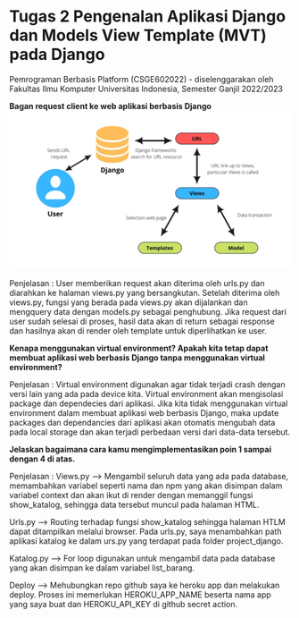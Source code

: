 # Tugas 2 Pengenalan Aplikasi Django dan Models View Template (MVT) pada Django

Pemrograman Berbasis Platform (CSGE602022) - diselenggarakan oleh Fakultas Ilmu Komputer Universitas Indonesia, Semester Ganjil 2022/2023 

**Bagan request client ke web aplikasi berbasis Django**
![Gambar]('../../pbp.jpg?raw=true')

Penjelasan : 
User memberikan request akan diterima oleh urls.py dan diarahkan ke halaman views.py yang bersangkutan. Setelah diterima oleh views.py, fungsi yang berada pada views.py akan dijalankan dan mengquery data dengan models.py sebagai penghubung. Jika request dari user sudah selesai di proses, hasil data akan di return sebagai response dan hasilnya akan di render oleh template untuk diperlihatkan ke user. 

**Kenapa menggunakan virtual environment? Apakah kita tetap dapat membuat aplikasi web berbasis Django tanpa menggunakan virtual environment?**

Penjelasan : 
Virtual environment digunakan agar tidak terjadi crash dengan versi lain yang ada pada device kita. Virtual environment akan mengisolasi package dan dependecies dari aplikasi. Jika kita tidak menggunakan virtual environment dalam membuat aplikasi web berbasis Django, maka update packages dan dependancies dari aplikasi akan otomatis mengubah data pada local storage dan akan terjadi perbedaan versi dari data-data tersebut. 

**Jelaskan bagaimana cara kamu mengimplementasikan poin 1 sampai dengan 4 di atas.**

Penjelasan : 
Views.py --> Mengambil seluruh data yang ada pada database, memambahkan variabel seperti nama dan npm yang akan disimpan dalam variabel context dan akan ikut di render dengan memanggil fungsi show_katalog, sehingga data tersebut muncul pada halaman HTML. 

Urls.py --> Routing terhadap fungsi show_katalog sehingga halaman HTLM dapat ditampilkan melalui browser. Pada urls.py, saya menambahkan path aplikasi katalog ke dalam urs.py yang terdapat pada folder project_django.

Katalog.py --> For loop digunakan untuk mengambil data pada database yang akan disimpan ke dalam variabel list_barang.

Deploy --> Mehubungkan repo github saya ke heroku app dan melakukan deploy. Proses ini memerlukan HEROKU_APP_NAME beserta nama app yang saya buat dan HEROKU_API_KEY di github secret action. 